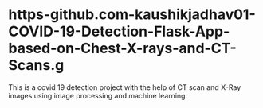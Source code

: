 # https-github.com-kaushikjadhav01-COVID-19-Detection-Flask-App-based-on-Chest-X-rays-and-CT-Scans.g
This is a covid 19 detection project with the help of CT scan and X-Ray images using image processing and machine learning.
